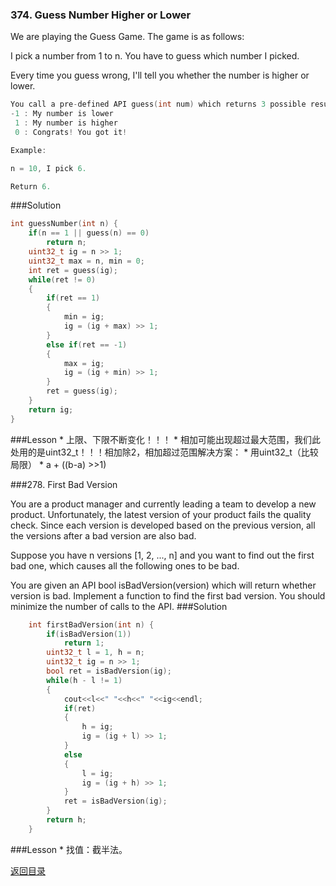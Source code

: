 ### 374. Guess Number Higher or Lower
We are playing the Guess Game. The game is as follows:

I pick a number from 1 to n. You have to guess which number I picked.

Every time you guess wrong, I'll tell you whether the number is higher or lower.
```C
You call a pre-defined API guess(int num) which returns 3 possible results (-1, 1, or 0):
-1 : My number is lower
 1 : My number is higher
 0 : Congrats! You got it!

Example:

n = 10, I pick 6.

Return 6.
```
###Solution
```C++
int guessNumber(int n) {
    if(n == 1 || guess(n) == 0) 
        return n;
    uint32_t ig = n >> 1;
    uint32_t max = n, min = 0;
    int ret = guess(ig);
    while(ret != 0)
    {
        if(ret == 1)
        {
            min = ig;
            ig = (ig + max) >> 1;
        }
        else if(ret == -1)
        {
            max = ig;
            ig = (ig + min) >> 1;
        }
        ret = guess(ig);
    }
    return ig;
}
```
###Lesson
* 
上限、下限不断变化！！！
* 
相加可能出现超过最大范围，我们此处用的是uint32_t！！！相加除2，相加超过范围解决方案：
    * 
用uint32_t（比较局限）
    * 
a + ((b-a) >>1)

###278. First Bad Version

You are a product manager and currently leading a team to develop a new product. Unfortunately, the latest version of your product fails the quality check. Since each version is developed based on the previous version, all the versions after a bad version are also bad.

Suppose you have n versions [1, 2, ..., n] and you want to find out the first bad one, which causes all the following ones to be bad.

You are given an API bool isBadVersion(version) which will return whether version is bad. Implement a function to find the first bad version. You should minimize the number of calls to the API. 
###Solution
```C++
    int firstBadVersion(int n) {
        if(isBadVersion(1))
            return 1;
        uint32_t l = 1, h = n;
        uint32_t ig = n >> 1;
        bool ret = isBadVersion(ig);
        while(h - l != 1)
        {
        	cout<<l<<" "<<h<<" "<<ig<<endl;
            if(ret)
            {
                h = ig;
                ig = (ig + l) >> 1;
            }
            else
            {
                l = ig;
                ig = (ig + h) >> 1;
            }
            ret = isBadVersion(ig);
        }
        return h;
    }
```
###Lesson
* 
找值：截半法。


[返回目录](README.md)
